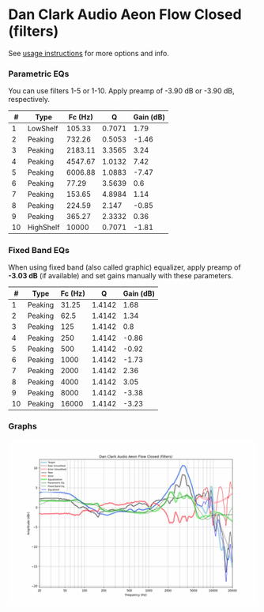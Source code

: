 # Dan Clark Audio Aeon Flow Closed (filters)
See [usage instructions](https://github.com/jaakkopasanen/AutoEq#usage) for more options and info.

### Parametric EQs
You can use filters 1-5 or 1-10. Apply preamp of -3.90 dB or -3.90 dB, respectively.

|   # | Type      |   Fc (Hz) |      Q |   Gain (dB) |
|-----|-----------|-----------|--------|-------------|
|   1 | LowShelf  |    105.33 | 0.7071 |        1.79 |
|   2 | Peaking   |    732.26 | 0.5053 |       -1.46 |
|   3 | Peaking   |   2183.11 | 3.3565 |        3.24 |
|   4 | Peaking   |   4547.67 | 1.0132 |        7.42 |
|   5 | Peaking   |   6006.88 | 1.0883 |       -7.47 |
|   6 | Peaking   |     77.29 | 3.5639 |        0.6  |
|   7 | Peaking   |    153.65 | 4.8984 |        1.14 |
|   8 | Peaking   |    224.59 | 2.147  |       -0.85 |
|   9 | Peaking   |    365.27 | 2.3332 |        0.36 |
|  10 | HighShelf |  10000    | 0.7071 |       -1.81 |

### Fixed Band EQs
When using fixed band (also called graphic) equalizer, apply preamp of **-3.03 dB** (if available) and set gains manually with these parameters.

|   # | Type    |   Fc (Hz) |      Q |   Gain (dB) |
|-----|---------|-----------|--------|-------------|
|   1 | Peaking |     31.25 | 1.4142 |        1.68 |
|   2 | Peaking |     62.5  | 1.4142 |        1.34 |
|   3 | Peaking |    125    | 1.4142 |        0.8  |
|   4 | Peaking |    250    | 1.4142 |       -0.86 |
|   5 | Peaking |    500    | 1.4142 |       -0.92 |
|   6 | Peaking |   1000    | 1.4142 |       -1.73 |
|   7 | Peaking |   2000    | 1.4142 |        2.36 |
|   8 | Peaking |   4000    | 1.4142 |        3.05 |
|   9 | Peaking |   8000    | 1.4142 |       -3.38 |
|  10 | Peaking |  16000    | 1.4142 |       -3.23 |

### Graphs
![](./Dan%20Clark%20Audio%20Aeon%20Flow%20Closed%20(filters).png)
